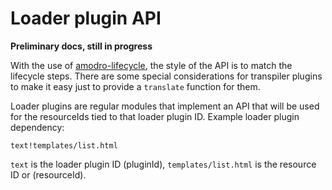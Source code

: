# Loader plugin API

**Preliminary docs, still in progress**

With the use of [amodro-lifecycle](https://github.com/amodrojs/amodro-lifecycle), the style of the API is to match the lifecycle steps. There are some special considerations for transpiler plugins to make it easy just to provide a `translate` function for them.

Loader plugins are regular modules that implement an API that will be used for the resourceIds tied to that loader plugin ID. Example loader plugin dependency:

    text!templates/list.html

`text` is the loader plugin ID (pluginId), `templates/list.html` is the resource ID or (resourceId).


